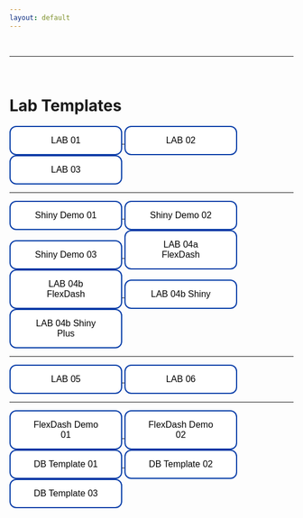 ```yaml
---
layout: default
---
```


<div class = "uk-container uk-container-small">


<br>
<hr>
<br>


# Lab Templates

<a href='https://raw.githubusercontent.com/{{ site.github.owner_name }}/{{ site.github.repository_name }}/main/units/01-building-blocks-of-r/lab-01-template.rmd' target="_blank">
<button type="button" class="button"> LAB 01 </button>
</a>
  
<a href='https://raw.githubusercontent.com/{{ site.github.owner_name }}/{{ site.github.repository_name }}/main/units/02-operators-and-descriptives/lab-02-template.rmd' target="_blank">
<button type="button" class="button"> LAB 02 </button>
</a>
  
<a href='{{page.raw-url}}/03-data-viz-static/lab-01-template.rmd' target="_blank">
<button type="button" class="button"> LAB 03 </button>
</a>

<hr>

<a href='{{page.raw-url}}/04-data-viz-dynamic/demo-shiny-01.rmd' target="_blank">
<button type="button" class="button"> Shiny Demo 01 </button>
</a>

<a href='{{page.raw-url}}/04-data-viz-dynamic/demo-shiny-02.rmd' target="_blank">
<button type="button" class="button"> Shiny Demo 02 </button>
</a>
  
<a href='{{page.raw-url}}/04-data-viz-dynamic/demo-shiny-03.rmd' target="_blank">
<button type="button" class="button"> Shiny Demo 03 </button>
</a>
  
<a href='{{page.raw-url}}/04-data-viz-dynamic/lab-04a-template.rmd' target="_blank">
<button type="button" class="button"> LAB 04a FlexDash </button>
</a>

<a href='{{page.raw-url}}/04-data-viz-dynamic/lab-04b-flexdashboard-template.rmd' target="_blank">
<button type="button" class="button"> LAB 04b FlexDash </button>
</a> 

<a href='{{page.raw-url}}/04-data-viz-dynamic/lab-04b-shiny-template.R' target="_blank">
<button type="button" class="button"> LAB 04b Shiny </button>
</a> 
  
<a href='{{page.raw-url}}/04-data-viz-dynamic/lab-04b-shiny-dashboard-plus-template.R' target="_blank">
<button type="button" class="button"> LAB 04b Shiny Plus </button>
</a> 

<hr>
  
<a href='{{page.raw-url}}/05-data-wrangling/lab-05-template.rmd' target="_blank">
<button type="button" class="button"> LAB 05 </button>
</a>
  
<a href='{{page.raw-url}}/06-data-joins/lab-06-template.rmd' target="_blank">
<button type="button" class="button"> LAB 06 </button>
</a>
  
<hr>
  
<a href='{{page.raw-url}}/07-dashboards/demo-flexdashboard-column-orientation.rmd' target="_blank">
<button type="button" class="button"> FlexDash Demo 01 </button>
</a>

<a href='{{page.raw-url}}/07-dashboards/demo-flexdashboard-three-window-layout.rmd' target="_blank">
<button type="button" class="button"> FlexDash Demo 02 </button>
</a>
  
<a href='{{page.raw-url}}/07-dashboards/lab-07-dashboard-template-v1.rmd' target="_blank">
<button type="button" class="button"> DB Template 01 </button>
</a>
  
<a href='{{page.raw-url}}/07-dashboards/lab-07-dashboard-template-v1.rmd' target="_blank">
<button type="button" class="button"> DB Template 02 </button>
</a>
  
<a href='{{page.raw-url}}/07-dashboards/lab-07-dashboard-template-v1.rmd' target="_blank">
<button type="button" class="button"> DB Template 03 </button>
</a>
  

  
<br>
<br>
<br>



</div>
<br><br><br>


<style>
.button {
  background-color: white;
  color: black;
  border: 2px solid #0039a6;
  padding: 15px 32px;
  text-align: center;
  text-decoration: none;
  display: inline-block;
  font-size: 16px;
  border-radius: 12px;
  width: 200px;
}

.button {
  transition-duration: 0.4s;
}

.button:hover {
  background-color: #0039a6; 
  color: white !important;
}
</style>
